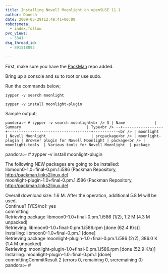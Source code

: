 ```yaml
---
title: Installing Novell Moonlight on openSUSE 11.1
author: Danesh
date: 2009-03-29T12:48:41+00:00
robotsmeta:
  - index,follow
pvc_views:
  - 5341
dsq_thread_id:
  - 891518892

---
```

First, make sure you have the [PackMan][1] repo added.

Bring up a console and su to root or use sudo.

Run the commands below;

`zypper -v search moonlight`

`zypper -v install moonlight-plugin`

Sample output;

`pandora:~ # zypper -v search moonlight<br />
S | Name             | Summary                             | Type<br />
--+------------------+-------------------------------------+-----------<br />
| moonlight        | Novell Moonlight                    | srcpackage<br />
| moonlight-plugin | Browser plugin for Novell Moonlight | package<br />
| moonlight-tools  | Various tools for Novell Moonlight  | package` 

pandora:~ # zypper -v install moonlight-plugin

The following NEW packages are going to be installed:  
libmoon0-1.0+final-0.pm.1.i586 (Packman Repository, http://packman.links2linux.de)  
moonlight-plugin-1.0+final-0.pm.1.i586 (Packman Repository, http://packman.links2linux.de)

Overall download size: 1.6 M. After the operation, additional 5.8 M will be used.  
Continue? [YES/no]: yes  
committing  
Retrieving package libmoon0-1.0+final-0.pm.1.i586 (1/2), 1.2 M (4.3 M unpacked)  
Retrieving: libmoon0-1.0+final-0.pm.1.i586.rpm [done (62.4 K/s)]  
Installing: libmoon0-1.0+final-0.pm.1 [done]  
Retrieving package moonlight-plugin-1.0+final-0.pm.1.i586 (2/2), 386.0 K (1.4 M unpacked)  
Retrieving: moonlight-plugin-1.0+final-0.pm.1.i586.rpm [done (52.9 K/s)]  
Installing: moonlight-plugin-1.0+final-0.pm.1 [done]  
committingCommitResult 2 (errors 0, remaining 0, srcremaining 0)  
pandora:~ #

 [1]: http://packman.links2linux.org/